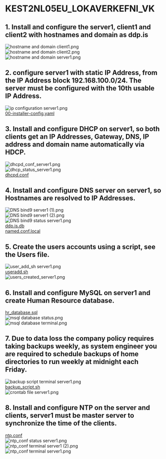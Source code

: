 # KEST2NL05EU_LOKAVERKEFNI_VK

## 1. Install and configure the server1, client1 and client2 with hostnames and domain as ddp.is
![hostname and domain client1.png](https://github.com/valdaska21/KEST2NL05EU_LOKAVERKEFNI_VK/blob/main/1.%20Install%20and%20configure%20the%20server1%2C%20client1%20and%20client2%20with%20hostnames%20and%20domain%20as%20ddp.is/hostname%20client1.png)  
![hostname and domain client2.png](https://github.com/valdaska21/KEST2NL05EU_LOKAVERKEFNI_VK/blob/main/1.%20Install%20and%20configure%20the%20server1%2C%20client1%20and%20client2%20with%20hostnames%20and%20domain%20as%20ddp.is/hostname%20client2.png)  
![hostname and domain server1.png](https://github.com/valdaska21/KEST2NL05EU_LOKAVERKEFNI_VK/blob/main/1.%20Install%20and%20configure%20the%20server1%2C%20client1%20and%20client2%20with%20hostnames%20and%20domain%20as%20ddp.is/hostname%20server1.png)  

## 2. configure server1 with static IP Address, from the IP Address block 192.168.100.0/24. The server must be configured with the 10th usable IP Address.
![ip configuration server1.png](https://github.com/valdaska21/KEST2NL05EU_LOKAVERKEFNI_VK/blob/main/2.%20configure%20server1%20with%20static%20IP%20Address%2C%20from%20the%20IP%20Address%20block%20192.168.100.0/24.%20The%20%20server%20must%20be%20configured%20with%20the%2010th%20usable%20IP%20Address./ip%20configurations%20server1.png)  
[00-installer-config.yaml](https://github.com/valdaska21/KEST2NL05EU_LOKAVERKEFNI_VK/blob/main/2.%20configure%20server1%20with%20static%20IP%20Address%2C%20from%20the%20IP%20Address%20block%20192.168.100.0/24.%20The%20%20server%20must%20be%20configured%20with%20the%2010th%20usable%20IP%20Address./00-installer-config.yaml)  

## 3. Install and configure DHCP on server1, so both clients get an IP Addresses, Gateway, DNS, IP address and domain name automatically via HDCP.
![dhcpd_conf_server1.png](https://github.com/valdaska21/KEST2NL05EU_LOKAVERKEFNI_VK/blob/main/3.%20Install%20and%20configure%20DHCP%20on%20server1%2C%20so%20both%20clients%20get%20an%20IP%20Addresses%2C%20Gateway%2C%20DNS%20%20IP%20address%20and%20domain%20name%20automatically%20via%20HDCP./dhcpd_conf_server1.png)  
![dhcp_status_server1.png](https://github.com/valdaska21/KEST2NL05EU_LOKAVERKEFNI_VK/blob/main/3.%20Install%20and%20configure%20DHCP%20on%20server1%2C%20so%20both%20clients%20get%20an%20IP%20Addresses%2C%20Gateway%2C%20DNS%20%20IP%20address%20and%20domain%20name%20automatically%20via%20HDCP./dhcpd_status_server1.png)  
[dhcpd.conf](https://github.com/valdaska21/KEST2NL05EU_LOKAVERKEFNI_VK/blob/main/3.%20Install%20and%20configure%20DHCP%20on%20server1%2C%20so%20both%20clients%20get%20an%20IP%20Addresses%2C%20Gateway%2C%20DNS%20%20IP%20address%20and%20domain%20name%20automatically%20via%20HDCP./dhcpd.conf)  

## 4. Install and configure DNS server on server1, so Hostnames are resolved to IP Addresses.
![DNS bind9 server1 (1).png](https://github.com/valdaska21/KEST2NL05EU_LOKAVERKEFNI_VK/blob/main/4.%20Install%20and%20configure%20DNS%20server%20on%20server1%2C%20so%20Hostnames%20are%20resolved%20to%20IP%20Addresses./DNS%20bind9%20server1%20(1).png)  
![DNS bind9 server1 (2).png](https://github.com/valdaska21/KEST2NL05EU_LOKAVERKEFNI_VK/blob/main/4.%20Install%20and%20configure%20DNS%20server%20on%20server1%2C%20so%20Hostnames%20are%20resolved%20to%20IP%20Addresses./DNS%20bind9%20server1%20(2).png)  
![DNS bind9 status server1.png](https://github.com/valdaska21/KEST2NL05EU_LOKAVERKEFNI_VK/blob/main/4.%20Install%20and%20configure%20DNS%20server%20on%20server1%2C%20so%20Hostnames%20are%20resolved%20to%20IP%20Addresses./DNS%20bind9%20status%20server1.png)  
[ddp.is.db](https://github.com/valdaska21/KEST2NL05EU_LOKAVERKEFNI_VK/blob/main/4.%20Install%20and%20configure%20DNS%20server%20on%20server1%2C%20so%20Hostnames%20are%20resolved%20to%20IP%20Addresses./ddp.is.db)  
[named.conf.local](https://github.com/valdaska21/KEST2NL05EU_LOKAVERKEFNI_VK/blob/main/4.%20Install%20and%20configure%20DNS%20server%20on%20server1%2C%20so%20Hostnames%20are%20resolved%20to%20IP%20Addresses./named.conf.local)  

## 5. Create the users accounts using a script, see the Users file.
![user_add_sh server1.png](https://github.com/valdaska21/KEST2NL05EU_LOKAVERKEFNI_VK/blob/main/5.%20Create%20the%20users%20accounts%20using%20a%20script%2C%20see%20the%20Users%20file./user_add_sh%20server1.png)  
[useradd.sh](https://github.com/valdaska21/KEST2NL05EU_LOKAVERKEFNI_VK/blob/main/5.%20Create%20the%20users%20accounts%20using%20a%20script%2C%20see%20the%20Users%20file./useradd.sh)  
![users_created_server1.png](https://github.com/valdaska21/KEST2NL05EU_LOKAVERKEFNI_VK/blob/main/5.%20Create%20the%20users%20accounts%20using%20a%20script%2C%20see%20the%20Users%20file./users_created_server1.png)  

## 6. Install and configure MySQL on server1 and create Human Resource database.
[hr_database.sql](https://github.com/valdaska21/KEST2NL05EU_LOKAVERKEFNI_VK/blob/main/6.%20Install%20and%20configure%20MySQL%20on%20server1%20and%20create%20Human%20Resource%20database./hr_database.sql)  
![msql database status.png](https://github.com/valdaska21/KEST2NL05EU_LOKAVERKEFNI_VK/blob/main/6.%20Install%20and%20configure%20MySQL%20on%20server1%20and%20create%20Human%20Resource%20database./msql%20database%20status.png)  
![msql database terminal.png](https://github.com/valdaska21/KEST2NL05EU_LOKAVERKEFNI_VK/blob/main/6.%20Install%20and%20configure%20MySQL%20on%20server1%20and%20create%20Human%20Resource%20database./msql%20database%20terminal.png)  

## 7. Due to data loss the company policy requires taking backups weekly, as system engineer you are required to schedule backups of home directories to run weekly at midnight each Friday.
![backup script terminal server1.png](https://github.com/valdaska21/KEST2NL05EU_LOKAVERKEFNI_VK/blob/main/7.%20Due%20to%20data%20loss%20the%20company%20policy%20requires%20taking%20backups%20weekly%2C%20as%20system%20engineer%20%20you%20are%20required%20to%20schedule%20backups%20of%20home%20directories%20to%20run%20weekly%20at%20midnight%20each%20%20Friday./backup%20script%20terminal%20server1.png)  
[backup_script.sh](https://github.com/valdaska21/KEST2NL05EU_LOKAVERKEFNI_VK/blob/main/7.%20Due%20to%20data%20loss%20the%20company%20policy%20requires%20taking%20backups%20weekly%2C%20as%20system%20engineer%20%20you%20are%20required%20to%20schedule%20backups%20of%20home%20directories%20to%20run%20weekly%20at%20midnight%20each%20%20Friday./backup_script.sh)  
![crontab file server1.png](https://github.com/valdaska21/KEST2NL05EU_LOKAVERKEFNI_VK/blob/main/7.%20Due%20to%20data%20loss%20the%20company%20policy%20requires%20taking%20backups%20weekly%2C%20as%20system%20engineer%20%20you%20are%20required%20to%20schedule%20backups%20of%20home%20directories%20to%20run%20weekly%20at%20midnight%20each%20%20Friday./crontab%20file%20server1.png)  

## 8. Install and configure NTP on the server and clients, server1 must be master server to synchronize the time of the clients.
[ntp.conf](https://github.com/valdaska21/KEST2NL05EU_LOKAVERKEFNI_VK/blob/main/8.%20Install%20and%20configure%20NTP%20on%20the%20server%20and%20clients%2C%20server1%20must%20be%20master%20server%20to%20%20synchronize%20the%20time%20of%20the%20clients./ntp.conf)  
![ntp_conf status server1.png](https://github.com/valdaska21/KEST2NL05EU_LOKAVERKEFNI_VK/blob/main/8.%20Install%20and%20configure%20NTP%20on%20the%20server%20and%20clients%2C%20server1%20must%20be%20master%20server%20to%20%20synchronize%20the%20time%20of%20the%20clients./ntp_conf%20status%20server1.png)  
![ntp_conf terminal server1 (2).png](https://github.com/valdaska21/KEST2NL05EU_LOKAVERKEFNI_VK/blob/main/8.%20Install%20and%20configure%20NTP%20on%20the%20server%20and%20clients%2C%20server1%20must%20be%20master%20server%20to%20%20synchronize%20the%20time%20of%20the%20clients./ntp_conf%20terminal%20server1%20(2).png)  
![ntp_conf terminal server1.png](https://github.com/valdaska21/KEST2NL05EU_LOKAVERKEFNI_VK/blob/main/8.%20Install%20and%20configure%20NTP%20on%20the%20server%20and%20clients%2C%20server1%20must%20be%20master%20server%20to%20%20synchronize%20the%20time%20of%20the%20clients./ntp_conf%20terminal%20server1.png)  

## 
